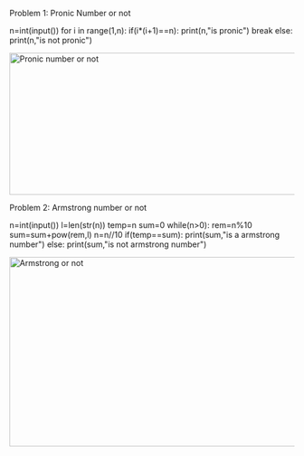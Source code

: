 Problem 1: Pronic Number or not

n=int(input())
for i in range(1,n):
    if(i*(i+1)==n):
        print(n,"is pronic")
        break
else:
        print(n,"is not pronic")

<img width="773" height="251" alt="Pronic number or not" src="https://github.com/user-attachments/assets/3f8cf402-0cfa-4cdc-9d05-c030fa3f229b" />


Problem 2: Armstrong number or not

n=int(input())
l=len(str(n))
temp=n
sum=0
while(n>0):
    rem=n%10
    sum=sum+pow(rem,l)
    n=n//10
if(temp==sum):
    print(sum,"is a armstrong number")
else:
    print(sum,"is not armstrong number")

<img width="749" height="335" alt="Armstrong or not" src="https://github.com/user-attachments/assets/28980304-b3b2-4c0f-a49c-fd99dd2f6b5b" />
